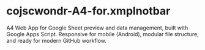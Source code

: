 # cojscwondr-A4-for.xmplnotbar
A4 Web App for Google Sheet preview and data management, built with Google Apps Script. Responsive for mobile (Android), modular file structure, and ready for modern GitHub workflow.
